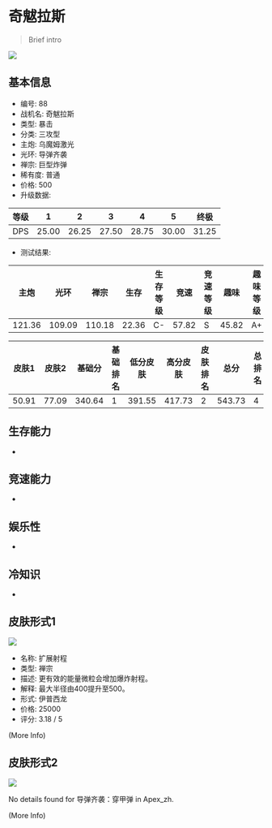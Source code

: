# 奇魃拉斯

> Brief intro

<img src="/ships/ship_88.png" style={{zoom:1}}/>

## 基本信息

- 编号: 88
- 战机名: 奇魃拉斯
- 类型: 暴击
- 分类: 三攻型
- 主炮: 乌魔姆激光
- 光环: 导弹齐袭
- 禅宗: 巨型炸弹
- 稀有度: 普通
- 价格: 500
- 升级数据: 

| 等级 | 1 | 2 | 3 | 4 | 5 | 终极 |
|--|--|--|--|--|--|--|
| DPS | 25.00 | 26.25 | 27.50 | 28.75 | 30.00 | 31.25 |

- 测试结果: 

| 主炮 | 光环 | 禅宗 | 生存 | 生存等级 | 竞速 | 竞速等级 | 趣味 | 趣味等级 |
|--|--|--|--|--|--|--|--|--|
| 121.36 | 109.09 | 110.18 | 22.36 | C- | 57.82 | S | 45.82 | A+ |

| 皮肤1 | 皮肤2 | 基础分 | 基础排名 | 低分皮肤 | 高分皮肤 | 皮肤排名 | 总分 | 总排名 |
|--|--|--|--|--|--|--|--|--|
| 50.91 | 77.09 | 340.64 | 1 | 391.55 | 417.73 | 2 | 543.73 | 4 |

## 生存能力

-

## 竞速能力

-

## 娱乐性

-

## 冷知识

-

## 皮肤形式1

<img src="/ships/ship_88_apex_1.png" style={{zoom:1}}/>

- 名称: 扩展射程
- 类型: 禅宗
- 描述: 更有效的能量微粒会增加爆炸射程。
- 解释: 最大半径由400提升至500。
- 形式: 伊普西龙
- 价格: 25000
- 评分: 3.18 / 5

(More Info)

## 皮肤形式2

<img src="/ships/ship_88_apex_2.png" style={{zoom:1}}/>

No details found for 导弹齐袭：穿甲弹 in Apex_zh.

(More Info)
